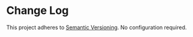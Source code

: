 # Change Log

This project adheres to [Semantic Versioning](http://semver.org/).
No configuration required.
